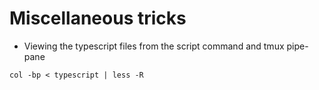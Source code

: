 # Miscellaneous tricks

- Viewing the typescript files from the script command and tmux pipe-pane
```
col -bp < typescript | less -R
```
